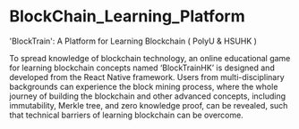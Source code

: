 # BlockChain_Learning_Platform
'BlockTrain': A Platform for Learning Blockchain ( PolyU &amp; HSUHK )

To spread knowledge of blockchain technology, an online educational game for learning blockchain concepts named ‘BlockTrainHK’ is designed and developed from the React Native framework. Users from multi-disciplinary backgrounds can experience the block mining process, where the whole journey of building the blockchain and other advanced concepts, including immutability, Merkle tree, and zero knowledge proof, can be revealed, such that technical barriers of learning blockchain can be overcome. 
